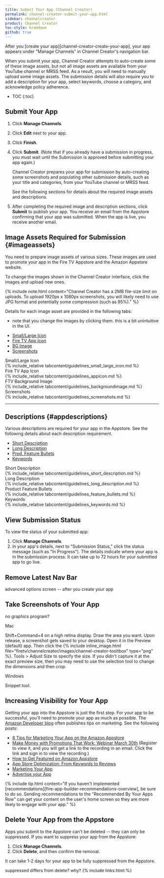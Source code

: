 ```yaml
---
title: Submit Your App (Channel Creator)
permalink: channel-creator-submit-your-app.html
sidebar: channelcreator
product: Channel Creator
toc-style: kramdown
github: true
---
```


After you [create your app][channel-creator-create-your-app], your app appears under "Manage Channels" in Channel Creator's navigation bar.

When you submit your app, Channel Creator attempts to auto-create some of these image assets, but not all image assets are available from your YouTube channel or MRSS feed. As a result, you will need to manually upload some image assets. The submission details will also require you to add a description for your app, select keywords, choose a category, and acknowledge policy adherence.

* TOC
{:toc}

## Submit Your App

1.  Click **Manage Channels**.
2.  Click **Edit** next to your app.
3.  Click **Finish**.
4.  Click **Submit**. (Note that if you already have a submission in progress, you must wait until the Submission is approved before submitting your app again.)

    Channel Creator prepares your app for submission by auto-creating some screenshots and populating other submission details, such as your title and categories, from your YouTube channel or MRSS feed.

    See the following sections for details about the required image assets and descriptions.

5.  After completing the required image and description sections, click **Submit** to publish your app. You receive an email from the Appstore confirming that your app was submitted. When the app is live, you receive another email.

## Image Assets Required for Submission {#imageassets}

You need to prepare image assets of various sizes. These images are used to promote your app in the Fire TV Appstore and the Amazon Appstore website.

To change the images shown in the Channel Creator interface, click the images and upload new ones.

{% include note.html content="Channel Creator has a 2MB file-size limit on uploads. To upload 1920px x 1080px screenshots, you will likely need to use JPG format and potentially some compression (such as 95%)." %}

Details for each image asset are provided in the following tabs:

- note that you change the images by clicking them. this is a bit unintuitive in the UI.

<ul id="profileTabs" class="nav nav-tabs">
<li class="active"><a class="noCrossRef" href="#zerotab" data-toggle="tab">Small/Large Icon</a></li>
<li><a class="noCrossRef" href="#firsttab" data-toggle="tab">Fire TV App Icon</a></li>
<li><a class="noCrossRef" href="#secondtab" data-toggle="tab">BG Image</a></li>
<li><a class="noCrossRef" href="#thirdtab" data-toggle="tab">Screenshots</a></li>
</ul>
<div class="tab-content">
<div role="tabpanel" class="tab-pane active" id="zerotab">
<div class="subheading">Small/Large Icon</div>
<div markdown="1">
{% include_relative tabcontent/guidelines_small_large_icon.md %}
</div>
</div>
<div role="tabpanel" class="tab-pane" id="firsttab">
<div class="subheading">Fire TV App Icon</div>
<div markdown="1">
{% include_relative tabcontent/guidelines_appicon.md %}
</div>
</div>
<div role="tabpanel" class="tab-pane" id="secondtab">
<div class="subheading">FTV Background Image</div>
<div markdown="1">
{% include_relative tabcontent/guidelines_backgroundimage.md %}
</div>
</div>
<div role="tabpanel" class="tab-pane" id="thirdtab">
<div class="subheading">Screenshots</div>
<div markdown="1">
{% include_relative tabcontent/guidelines_screenshots.md %}
</div>
</div>
</div>
<hr style="width:1em,color:#000000;"/>

## Descriptions {#appdescriptions}

Various descriptions are required for your app in the Appstore. See the following details about each description requirement.

<ul id="profileTabs" class="nav nav-tabs">
<li class="active"><a class="noCrossRef" href="#zerotab2" data-toggle="tab">Short Description</a></li>
<li><a class="noCrossRef" href="#firsttab2" data-toggle="tab">Long Description</a></li>
<li><a class="noCrossRef" href="#secondtab2" data-toggle="tab">Prod. Feature Bullets</a></li>
<li><a class="noCrossRef" href="#thirdtab2" data-toggle="tab">Keywords</a></li>
</ul>
<div class="tab-content">
<div role="tabpanel" class="tab-pane active" id="zerotab2">
<div class="subheading">Short Description</div>
<div markdown="1">
{% include_relative tabcontent/guidelines_short_description.md %}
</div>
</div>
<div role="tabpanel" class="tab-pane" id="firsttab2">
<div class="subheading">Long Description</div>
<div markdown="1">
{% include_relative tabcontent/guidelines_long_description.md %}
</div>
</div>
<div role="tabpanel" class="tab-pane" id="secondtab2">
<div class="subheading">Product Feature Bullets</div>
<div markdown="1">
{% include_relative tabcontent/guidelines_feature_bullets.md %}
</div>
</div>
<div role="tabpanel" class="tab-pane" id="thirdtab2">
<div class="subheading">Keywords</div>
<div markdown="1">
{% include_relative tabcontent/guidelines_keywords.md %}
</div>
</div>
</div>


## View Submission Status

To view the status of your submitted app:

1.  Click **Manage Channels**.
2.  In your app's details, next to "Submission Status," click the status message (such as "In Progress"). The details indicate where your app is in the submission process. It can take up to 72 hours for your submitted app to go live.

## Remove Latest Nav Bar

advanced options screen -- after you create your app

## Take Screenshots of Your App

no graphics program?

Mac

Shift+Command+4 on a high retina display. Draw the area you want. Upon release, a screenshot gets saved to your desktop. Open it in the Preview (default) app. Then click the {% include inline_image.html file="firetv/channelcreator/images/channel-creator-tooltbox" type="png" %}. Tools > Adjust Size to specify the size. If you didn't capture it at the exact preview size, then you may need to use the selection tool to change the dimensions and then crop.

Windows

Snippet tool.

## Increasing Visibility for Your App

Getting your app into the Appstore is just the first step. For your app to be successful, you'll need to promote your app as much as possible. The [Amazon Developer blog](https://developer.amazon.com/blogs) often publishes tips on marketing. See the following posts:

* [8 Tips for Marketing Your App on the Amazon Appstore](http://dev.amazonappservices.com/rs/070-JMM-398/images/8%20Tips%20for%20Marketing%20your%20App.pdf)
* [Make Money with Promotions That Work: Webinar March 30th](https://developer.amazon.com/blogs/appstore/post/0c0600a6-0bac-4b9c-89bc-69c8a973a748/make-money-with-promotions-that-work-webinar-march-30th) (Register to view it, and you will get a link to the recording in an email. Click the link and sign in to view the recording.)
* [How to Get Featured on Amazon Appstore](https://developer.amazon.com/blogs/appstore/post/03bd237c-9daf-4c48-97ac-933a36b7e095/how-to-get-featured-on-amazon-appstore)
* [App Store Optimization: From Keywords to Reviews](https://developer.amazon.com/blogs/appstore/post/a1110518-e330-4ed6-89f4-c829824097a0/app-store-optimization-from-keywords-to-reviews)
* [Marketing Your App](https://developer.amazon.com/marketing-your-app)
* [Advertise your App](https://developer.amazon.com/advertise-your-app)

{% include tip.html content="If you haven't implemented [recommendations][fire-app-builder-recommendations-overview], be sure to do so. Sending recommendations to the \"Recommended By Your Apps Row\" can get your content on the user's home screen so they are more likely to engage with your app." %}


## Delete Your App from the Appstore

Apps you submit to the Appstore can't be deleted -- they can only be suppressed. If you want to suppress your app from the Appstore:

1.  Click **Manage Channels**.
2.  Click **Delete**, and then confirm the removal.

It can take 1-2 days for your app to be fully suppressed from the Appstore.

suppressed differs from delete? why?
{% include links.html %}
